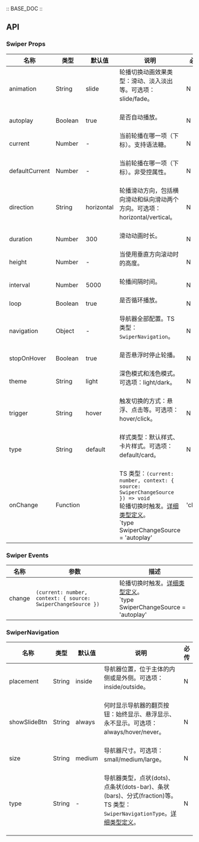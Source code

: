 :: BASE_DOC ::

## API
### Swiper Props

名称 | 类型 | 默认值 | 说明 | 必传
-- | -- | -- | -- | --
animation | String | slide | 轮播切换动画效果类型：滑动、淡入淡出等。可选项：slide/fade。<br/><br/> | N
autoplay | Boolean | true | 是否自动播放。<br/><br/> | N
current | Number | - | 当前轮播在哪一项（下标）。支持语法糖。<br/><br/> | N
defaultCurrent | Number | - | 当前轮播在哪一项（下标）。非受控属性。<br/><br/> | N
direction | String | horizontal | 轮播滑动方向，包括横向滑动和纵向滑动两个方向。可选项：horizontal/vertical。<br/><br/> | N
duration | Number | 300 | 滑动动画时长。<br/><br/> | N
height | Number | - | 当使用垂直方向滚动时的高度。<br/><br/> | N
interval | Number | 5000 | 轮播间隔时间。<br/><br/> | N
loop | Boolean | true | 是否循环播放。<br/><br/> | N
navigation | Object | - | 导航器全部配置。TS 类型：`SwiperNavigation`。<br/><br/> | N
stopOnHover | Boolean | true | 是否悬浮时停止轮播。<br/><br/> | N
theme | String | light | 深色模式和浅色模式。可选项：light/dark。<br/><br/> | N
trigger | String | hover | 触发切换的方式：悬浮、点击等。可选项：hover/click。<br/><br/> | N
type | String | default | 样式类型：默认样式、卡片样式。可选项：default/card。<br/><br/> | N
onChange | Function |  | TS 类型：`(current: number, context: { source: SwiperChangeSource }) => void`<br/>轮播切换时触发。[详细类型定义](https://github.com/Tencent/tdesign-vue/tree/develop/src/swiper/type.ts)。<br/>`type SwiperChangeSource = 'autoplay' | 'click'`<br/> | N

### Swiper Events

名称 | 参数 | 描述
-- | -- | --
change | `(current: number, context: { source: SwiperChangeSource })` | 轮播切换时触发。[详细类型定义](https://github.com/Tencent/tdesign-vue/tree/develop/src/swiper/type.ts)。<br/>`type SwiperChangeSource = 'autoplay' | 'click'`<br/>

### SwiperNavigation

名称 | 类型 | 默认值 | 说明 | 必传
-- | -- | -- | -- | --
placement | String | inside | 导航器位置，位于主体的内侧或是外侧。可选项：inside/outside。<br/><br/> | N
showSlideBtn | String | always | 何时显示导航器的翻页按钮：始终显示、悬浮显示、永不显示。可选项：always/hover/never。<br/><br/> | N
size | String | medium | 导航器尺寸。可选项：small/medium/large。<br/><br/> | N
type | String | - | 导航器类型，点状(dots)、点条状(dots-bar)、条状(bars)、分式(fraction)等。TS 类型：`SwiperNavigationType`。[详细类型定义](https://github.com/Tencent/tdesign-vue/tree/develop/src/swiper/type.ts)。<br/><br/> | N
